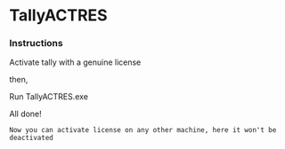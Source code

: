 # TallyACTRES

### Instructions
Activate tally with a genuine license

then,

Run TallyACTRES.exe

All done!

```Now you can activate license on any other machine, here it won't be deactivated```
